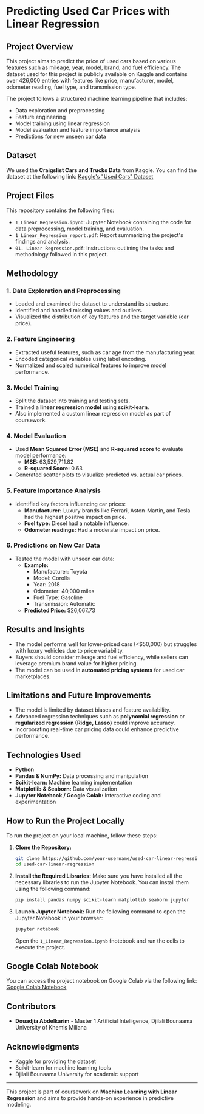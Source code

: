 # Predicting Used Car Prices with Linear Regression

## Project Overview
This project aims to predict the price of used cars based on various features such as mileage, year, model, brand, and fuel efficiency. The dataset used for this project is publicly available on Kaggle and contains over 426,000 entries with features like price, manufacturer, model, odometer reading, fuel type, and transmission type.

The project follows a structured machine learning pipeline that includes:
- Data exploration and preprocessing
- Feature engineering
- Model training using linear regression
- Model evaluation and feature importance analysis
- Predictions for new unseen car data

## Dataset
We used the **Craigslist Cars and Trucks Data** from Kaggle. You can find the dataset at the following link:
[Kaggle's "Used Cars" Dataset](https://www.kaggle.com/datasets/austinreese/craigslist-carstrucks-data)

## Project Files
This repository contains the following files:
- `1_Linear_Regression.ipynb`: Jupyter Notebook containing the code for data preprocessing, model training, and evaluation.
- `1_Linear_Regression_report.pdf`: Report summarizing the project's findings and analysis.
- `01. Linear Regression.pdf`: Instructions outlining the tasks and methodology followed in this project.

## Methodology

### 1. Data Exploration and Preprocessing
- Loaded and examined the dataset to understand its structure.
- Identified and handled missing values and outliers.
- Visualized the distribution of key features and the target variable (car price).

### 2. Feature Engineering
- Extracted useful features, such as car age from the manufacturing year.
- Encoded categorical variables using label encoding.
- Normalized and scaled numerical features to improve model performance.

### 3. Model Training
- Split the dataset into training and testing sets.
- Trained a **linear regression model** using **scikit-learn**.
- Also implemented a custom linear regression model as part of coursework.

### 4. Model Evaluation
- Used **Mean Squared Error (MSE)** and **R-squared score** to evaluate model performance:
  - **MSE:** 63,529,711.82
  - **R-squared Score:** 0.63
- Generated scatter plots to visualize predicted vs. actual car prices.

### 5. Feature Importance Analysis
- Identified key factors influencing car prices:
  - **Manufacturer:** Luxury brands like Ferrari, Aston-Martin, and Tesla had the highest positive impact on price.
  - **Fuel type:** Diesel had a notable influence.
  - **Odometer readings:** Had a moderate impact on price.

### 6. Predictions on New Car Data
- Tested the model with unseen car data:
  - **Example:**
    - Manufacturer: Toyota
    - Model: Corolla
    - Year: 2018
    - Odometer: 40,000 miles
    - Fuel Type: Gasoline
    - Transmission: Automatic
  - **Predicted Price:** $26,067.73

## Results and Insights
- The model performs well for lower-priced cars (<$50,000) but struggles with luxury vehicles due to price variability.
- Buyers should consider mileage and fuel efficiency, while sellers can leverage premium brand value for higher pricing.
- The model can be used in **automated pricing systems** for used car marketplaces.

## Limitations and Future Improvements
- The model is limited by dataset biases and feature availability.
- Advanced regression techniques such as **polynomial regression** or **regularized regression (Ridge, Lasso)** could improve accuracy.
- Incorporating real-time car pricing data could enhance predictive performance.

## Technologies Used
- **Python**
- **Pandas & NumPy:** Data processing and manipulation
- **Scikit-learn:** Machine learning implementation
- **Matplotlib & Seaborn:** Data visualization
- **Jupyter Notebook / Google Colab:** Interactive coding and experimentation

## How to Run the Project Locally
To run the project on your local machine, follow these steps:

1. **Clone the Repository:**
   ```bash
   git clone https://github.com/your-username/used-car-linear-regression.git
   cd used-car-linear-regression
    ```
2. **Install the Required Libraries:** 
   Make sure you have installed all the necessary libraries to run the Jupyter Notebook. You can install them using the following command:
   ```bash
   pip install pandas numpy scikit-learn matplotlib seaborn jupyter
   ```
3. **Launch Jupyter Notebook:**
    Run the following command to open the Jupyter Notebook in your browser:
    ```bash
    jupyter notebook
    ```
    Open the `1_Linear_Regression.ipynb` fnotebook and run the cells to execute the project.

## Google Colab Notebook
You can access the project notebook on Google Colab via the following link:
[Google Colab Notebook](https://colab.research.google.com/drive/1qFJ2K9AnYC2Lpx2soBO-rm6nZYYXFmcY?usp=sharing)

## Contributors
- **Douadjia Abdelkarim** - Master 1 Artificial Intelligence, Djilali Bounaama University of Khemis Miliana

## Acknowledgments
- Kaggle for providing the dataset
- Scikit-learn for machine learning tools
- Djilali Bounaama University for academic support

---

This project is part of coursework on **Machine Learning with Linear Regression** and aims to provide hands-on experience in predictive modeling.

